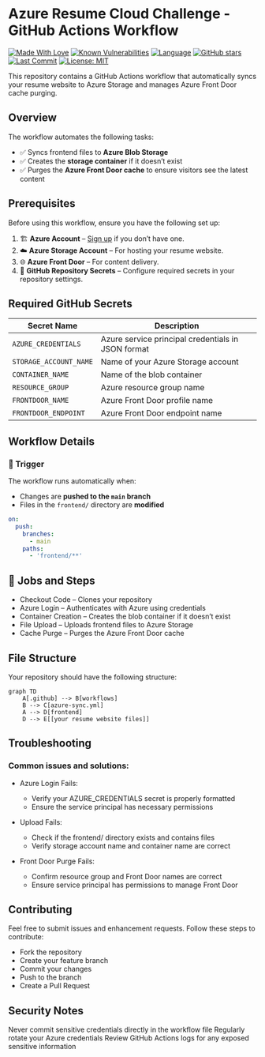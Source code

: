 # Azure Resume Cloud Challenge - GitHub Actions Workflow

[![Made With Love](https://img.shields.io/badge/Made%20with%20%E2%9D%A4%EF%B8%8F-by%20Jonathan-red)](https://github.com/MrGuato/Azure-Blob-Storage-Sync)
[![Known Vulnerabilities](https://snyk.io/test/github/MrGuato/Azure-Blob-Storage-Sync/badge.svg)](https://app.snyk.io/org/mrguato/Azure-Blob-Storage-Sync)
[![Language](https://img.shields.io/github/languages/top/MrGuato/Azure-Blob-Storage-Sync?style=flat)](https://github.com/MrGuato/Azure-Blob-Storage-Sync)
[![GitHub stars](https://img.shields.io/github/stars/MrGuato/Azure-Blob-Storage-Sync?style=social)](https://github.com/MrGuato/Azure-Blob-Storage-Sync)
[![Last Commit](https://img.shields.io/github/last-commit/MrGuato/AWS-Cloud-Challenge)](https://github.com/MrGuato/Azure-Blob-Storage-Sync) 
[![License: MIT](https://img.shields.io/badge/License-MIT-yellow.svg)](https://opensource.org/licenses/MIT)

This repository contains a GitHub Actions workflow that automatically syncs your resume website to Azure Storage and manages Azure Front Door cache purging.

## Overview

The workflow automates the following tasks:

- ✅ Syncs frontend files to **Azure Blob Storage**
- ✅ Creates the **storage container** if it doesn’t exist
- ✅ Purges the **Azure Front Door cache** to ensure visitors see the latest content

## Prerequisites

Before using this workflow, ensure you have the following set up:

1. 🏗️ **Azure Account** – [Sign up](https://azure.microsoft.com/) if you don’t have one.
2. ☁️ **Azure Storage Account** – For hosting your resume website.
3. 🌐 **Azure Front Door** – For content delivery.
4. 🔑 **GitHub Repository Secrets** – Configure required secrets in your repository settings.

## Required GitHub Secrets

| Secret Name           | Description                                         |
|----------------------|-------------------------------------------------|
| `AZURE_CREDENTIALS`  | Azure service principal credentials in JSON format |
| `STORAGE_ACCOUNT_NAME` | Name of your Azure Storage account               |
| `CONTAINER_NAME`     | Name of the blob container                        |
| `RESOURCE_GROUP`     | Azure resource group name                         |
| `FRONTDOOR_NAME`     | Azure Front Door profile name                     |
| `FRONTDOOR_ENDPOINT` | Azure Front Door endpoint name                    |

## Workflow Details

### 🔄 Trigger

The workflow runs automatically when:

- Changes are **pushed to the `main` branch**
- Files in the `frontend/` directory are **modified**

```yaml
on:
  push:
    branches:
      - main
    paths:
      - 'frontend/**'
```

## 📌 Jobs and Steps

* Checkout Code – Clones your repository
* Azure Login – Authenticates with Azure using credentials
* Container Creation – Creates the blob container if it doesn’t exist
* File Upload – Uploads frontend files to Azure Storage
* Cache Purge – Purges the Azure Front Door cache

## File Structure
Your repository should have the following structure:
```mermaid
graph TD
    A[.github] --> B[workflows]
    B --> C[azure-sync.yml]
    A --> D[frontend]
    D --> E[[your resume website files]]
```
## Troubleshooting

### Common issues and solutions:

* Azure Login Fails:
  * Verify your AZURE_CREDENTIALS secret is properly formatted
  * Ensure the service principal has necessary permissions

* Upload Fails:
  * Check if the frontend/ directory exists and contains files
  * Verify storage account name and container name are correct

* Front Door Purge Fails:
  * Confirm resource group and Front Door names are correct
  * Ensure service principal has permissions to manage Front Door

## Contributing
Feel free to submit issues and enhancement requests. Follow these steps to contribute:

* Fork the repository
* Create your feature branch
* Commit your changes
* Push to the branch
* Create a Pull Request

## Security Notes
Never commit sensitive credentials directly in the workflow file
Regularly rotate your Azure credentials
Review GitHub Actions logs for any exposed sensitive information
